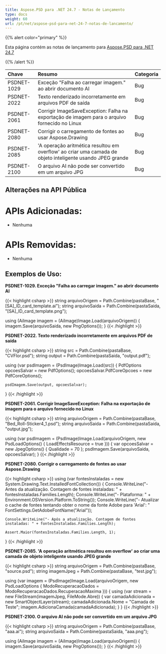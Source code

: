 ```yaml
---
title: Aspose.PSD para .NET 24.7 - Notas de Lançamento
type: docs
weight: 60
url: /pt/net/aspose-psd-para-net-24-7-notas-de-lancamento/
---
```


{{% alert color="primary" %}}

Esta página contém as notas de lançamento para [Aspose.PSD para .NET 24.7](https://www.nuget.org/packages/Aspose.PSD/)

{{% /alert %}}

| **Chave**   | **Resumo**                                                                                        | **Categoria** |
|:------------|:-------------------------------------------------------------------------------------------------|:-------------|
| PSDNET-1029 | Exceção "Falha ao carregar imagem." ao abrir documento AI                                          | Bug      |
| PSDNET-2022 | Texto renderizado incorretamente em arquivos PDF de saída                                           | Bug      |
| PSDNET-2061 | Corrigir ImageSaveException: Falha na exportação de imagem para o arquivo fornecido no Linux       | Bug      |
| PSDNET-2080 | Corrigir o carregamento de fontes ao usar Aspose.Drawing                                            | Bug      |
| PSDNET-2085 | 'A operação aritmética resultou em overflow' ao criar uma camada de objeto inteligente usando JPEG grande | Bug      |
| PSDNET-2100 | O arquivo AI não pode ser convertido em um arquivo JPG                                             | Bug      |

## **Alterações na API Pública**
# **APIs Adicionadas:**
- Nenhuma

# **APIs Removidas:**
- Nenhuma

## **Exemplos de Uso:**

**PSDNET-1029. Exceção "Falha ao carregar imagem." ao abrir documento AI**

{{< highlight csharp >}}
string arquivoOrigem = Path.Combine(pastaBase, "[SA]_ID_card_template.ai");
string arquivoSaida = Path.Combine(pastaSaida, "[SA]_ID_card_template.png");

using (AiImage imagem = (AiImage)Image.Load(arquivoOrigem))
{
    imagem.Save(arquivoSaida, new PngOptions());
}
{{< /highlight >}}

**PSDNET-2022. Texto renderizado incorretamente em arquivos PDF de saída**

{{< highlight csharp >}}
string src = Path.Combine(pastaBase, "CVFlor.psd");
string output = Path.Combine(pastaSaida, "output.pdf");

using (var psdImagem = (PsdImage)Image.Load(src))
{
    PdfOptions opcoesSalvar = new PdfOptions();
    opcoesSalvar.PdfCoreOpcoes = new PdfCoreOptions();

    psdImagem.Save(output, opcoesSalvar);
}
{{< /highlight >}}

**PSDNET-2061. Corrigir ImageSaveException: Falha na exportação de imagem para o arquivo fornecido no Linux**

{{< highlight csharp >}}
string arquivoOrigem = Path.Combine(pastaBase, "Bed_Roll-Sticker4_1.psd");
string arquivoSaida = Path.Combine(pastaSaida, "output.jpg");

using (var psdImagem = (PsdImage)Image.Load(arquivoOrigem, new PsdLoadOptions() { LoadEffectsResource = true }))
{
    var opcoesSalvar = new JpegOptions() { Qualidade = 70 };
    psdImagem.Save(arquivoSaida, opcoesSalvar);
}
{{< /highlight >}}

**PSDNET-2080. Corrigir o carregamento de fontes ao usar Aspose.Drawing**

{{< highlight csharp >}}
using (var fontesInstaladas = new System.Drawing.Text.InstalledFontCollection())
{
    Console.WriteLine("- Antes da atualização. Contagem de fontes instaladas: " + fontesInstaladas.Families.Length);
    Console.WriteLine("- Plataforma: " + Environment.OSVersion.Platform.ToString());
    Console.WriteLine("- Atualizar o cache de fontes tentando obter o nome da fonte Adobe para 'Arial': "
    FontSettings.GetAdobeFontName("Arial"));

    Console.WriteLine("- Após a atualização. Contagem de fontes instaladas: " + fontesInstaladas.Families.Length);

    Assert.Maior(fontesInstaladas.Families.Length, 1);
}
{{< /highlight >}}

**PSDNET-2085. 'A operação aritmética resultou em overflow' ao criar uma camada de objeto inteligente usando JPEG grande**

{{< highlight csharp >}}
string arquivoOrigem = Path.Combine(pastaBase, "source.psd");
string imagemJpeg = Path.Combine(pastaBase, "test.jpg");

using (var imagem = (PsdImage)Image.Load(arquivoOrigem, new PsdLoadOptions { ModoRecuperacaoDados = ModoRecuperacaoDados.RecuperacaoMaxima }))
{
    using (var stream = new FileStream(imagemJpeg, FileMode.Abre))
    {
        var camadaAdicionada = new SmartObjectLayer(stream);
        camadaAdicionada.Nome = "Camada de Teste";
        imagem.AdicionaCamada(camadaAdicionada);
    }
}
{{< /highlight >}}

**PSDNET-2100. O arquivo AI não pode ser convertido em um arquivo JPG**

{{< highlight csharp >}}
string arquivoOrigem = Path.Combine(pastaBase, "aaa.ai");
string arquivoSaida = Path.Combine(pastaSaida, "aaa.png");

using (AiImage imagem = (AiImage)Image.Load(arquivoOrigem))
{
    imagem.Save(arquivoSaida, new PngOptions());
}
{{< /highlight >}}
